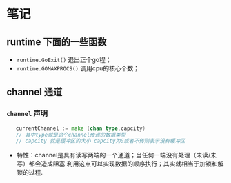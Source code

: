 # 笔记
## runtime 下面的一些函数
-  `runtime.GoExit()` 退出正个go程；
- `runtime.GOMAXPROCS()` 调用cpu的核心个数；

## channel 通道
 ### `channel`  声明

```go
   currentChannel := make (chan type,capcity)
   // 其中type就是这个channel传递的数据类型
   // capcity 就是缓冲区的大小 capcity为0或者不传则表示没有缓冲区
```

- 特性：channel是具有读写两端的一个通道；当任何一端没有处理（未读/未写）都会造成阻塞 利用这点可以实现数据的顺序执行；其实就相当于加锁和解锁的过程.

